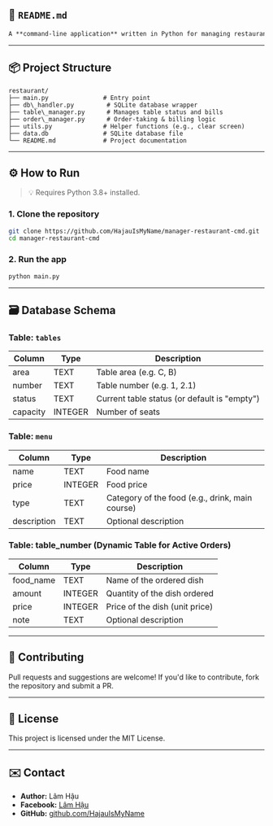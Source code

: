 ## 📄 `README.md`

```markdown
A **command-line application** written in Python for managing restaurant operations such as seating customers, taking orders, managing tables, and generating bills — all backed by a **SQLite** database.
```

---

## 📦 Project Structure

```
restaurant/
├── main.py               # Entry point
├── db\_handler.py         # SQLite database wrapper
├── table\_manager.py      # Manages table status and bills
├── order\_manager.py      # Order-taking & billing logic
├── utils.py              # Helper functions (e.g., clear screen)
├── data.db               # SQLite database file
└── README.md             # Project documentation

```

---

## ⚙️ How to Run

> 💡 Requires Python 3.8+ installed.

### 1. Clone the repository

```bash
git clone https://github.com/HajauIsMyName/manager-restaurant-cmd.git
cd manager-restaurant-cmd
```

### 2. Run the app

```bash
python main.py
```

---

## 🗃️ Database Schema

### Table: `tables`

| Column   | Type    | Description                                  |
| -------- | ------- | -------------------------------------------- |
| area     | TEXT    | Table area (e.g. C, B)                       |
| number   | TEXT    | Table number (e.g. 1, 2.1)                   |
| status   | TEXT    | Current table status (or default is "empty") |
| capacity | INTEGER | Number of seats                              |

### Table: `menu`

| Column      | Type    | Description                                     |
| ----------- | ------- | ----------------------------------------------- |
| name        | TEXT    | Food name                                       |
| price       | INTEGER | Food price                                      |
| type        | TEXT    | Category of the food (e.g., drink, main course) |
| description | TEXT    | Optional description                            |

### Table: table_number (Dynamic Table for Active Orders)

| Column    | Type    | Description                    |
| --------- | ------- | ------------------------------ |
| food_name | TEXT    | Name of the ordered dish       |
| amount    | INTEGER | Quantity of the dish ordered   |
| price     | INTEGER | Price of the dish (unit price) |
| note      | TEXT    | Optional description           |

---

## 🤝 Contributing

Pull requests and suggestions are welcome! If you'd like to contribute, fork the repository and submit a PR.

---

## 📝 License

This project is licensed under the MIT License.

---

## ✉️ Contact

- **Author:** Lâm Hậu
- **Facebook:** [Lâm Hậu](https://www.facebook.com/hajauismyname/)
- **GitHub:** [github.com/HajauIsMyName](https://github.com/HajauIsMyName)
